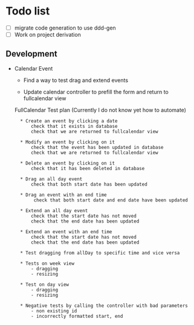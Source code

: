 # Todo list

- [ ] migrate code generation to use ddd-gen
- [ ] Work on project derivation

## Development

* Calendar Event
    * Find a way to test drag and extend events
    
    * Update calendar controller to prefill the form and return to fullcalendar view
    
    FullCalendar Test plan (Currently I do not know yet how to automate)
    
        * Create an event by clicking a date
            check that it exists in database
            check that we are returned to fullcalendar view
        
        * Modify an event by clicking on it
            check that the event has been updated in database
            check that we are returned to fullcalendar view
        
        * Delete an event by clicking on it
            check that it has been deleted in database
            
        * Drag an all day event
            check that both start date has been updated
            
        * Drag an event with an end time
             check that both start date and end date have been updated
             
        * Extend an all day event
            check that the start date has not moved
            check that the end date has been updated
            
        * Extend an event with an end time
            check that the start date has not moved
            check that the end date has been updated
            
        * Test dragging from allDay to specific time and vice versa
        
        * Tests on week view
            - dragging
            - resizing
            
        * Test on day view
            - dragging
            - resizing
                
        * Negative tests by calling the controller with bad parameters
            - non existing id
            - incorrectly formatted start, end
             